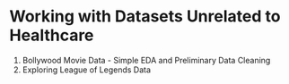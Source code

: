 # Working with Datasets Unrelated to Healthcare
1. Bollywood Movie Data - Simple EDA and Preliminary Data Cleaning
2. Exploring League of Legends Data
